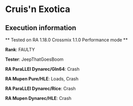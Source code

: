 # Cruis'n Exotica 

## Execution information


** Tested on RA 1.18.0 Crossmix 1.1.0 Performance mode **


**Rank**: FAULTY


**Tester**: JeepThatGoesBoom



**RA ParaLLEl Dynarec/Gln64**: Crash


**RA Mupen Pure/HLE**: Loads, Crash


**RA ParaLLEl Dynarec/Rice**: Crash


**RA Mupen Dynarec/HLE**: Crash
